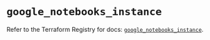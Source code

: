 # `google_notebooks_instance`

Refer to the Terraform Registry for docs: [`google_notebooks_instance`](https://registry.terraform.io/providers/hashicorp/google-beta/6.42.0/docs/resources/google_notebooks_instance).
